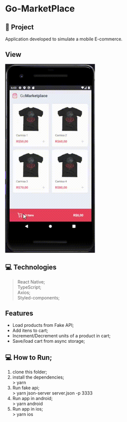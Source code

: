 # Go-MarketPlace

## 🚀 Project
  Application developed to simulate a mobile E-commerce. <br /> 

## View
<img src="https://github.com/GabrielBrotas/Go-MarketPlace/blob/main/src/assets/app.gif" />

## 💻 Technologies
  > React Native; <br />
  > TypeScript; <br />
  > Axios; <br />
  > Styled-components; <br />

## Features
  - Load products from Fake API;
  - Add itens to cart;
  - Increment/Decrement units of a product in cart;
  - Save/load cart from async storage; 

## 💻 How to Run;
  1. clone this folder; <br />
  2. install the dependencies; <br />
    > yarn <br />
  3. Run fake api; <br />
    > yarn json-server server.json -p 3333 <br />
  4. Run app in android; <br />
    > yarn android
  5. Run app in ios; <br />
    > yarn ios
 
